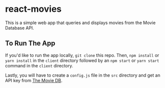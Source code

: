 # react-movies
This is a simple web app that queries and displays movies from the Movie Database API.

## To Run The App

If you'd like to run the app locally, `git clone` this repo. Then, `npm install` or `yarn install` in the `client` directory followed by an `npm start` or `yarn start` command in the `client` directory.

Lastly, you will have to create a `config.js` file in the `src` directory and get an API key from [The Movie DB](https://developers.themoviedb.org/3/getting-started).
